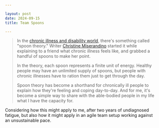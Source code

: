 ```yaml
---

layout: post
date: 2024-09-15
title: Team Spoons

---
```


> In the [chronic illness and disability world](https://archive.ph/o/WwKJw/https://www.washingtonpost.com/people/amanda-morris/), there's something called "spoon theory." Writer [Christine Miserandino](https://archive.ph/o/WwKJw/https://butyoudontlooksick.com/articles/written-by-christine/the-spoon-theory/) started it while explaining to a friend what chronic illness feels like, and grabbed a handful of spoons to make her point.
>
> In the theory, each spoon represents a finite unit of energy. Healthy people may have an unlimited supply of spoons, but people with chronic illnesses have to ration them just to get through the day.
>
> Spoon theory has become a shorthand for chronically ill people to explain how they're feeling and coping day-to-day. And for me, it's become a simple way to share with the able-bodied people in my life what I have the capacity for.

Considering how this might apply to me, after two years of undiagnosed fatigue, but also how it might apply in an agile team setup working against an unsustainable pace.
